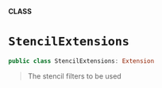 **CLASS**

# `StencilExtensions`

```swift
public class StencilExtensions: Extension
```

> The stencil filters to be used
